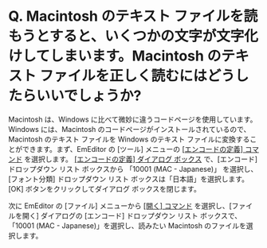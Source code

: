 # Q. Macintosh のテキスト ファイルを読もうとすると、いくつかの文字が文字化けしてしまいます。Macintosh のテキスト ファイルを正しく読むにはどうしたらいいでしょうか?

Macintosh は、Windows に比べて微妙に違うコードページを使用しています。Windows には、Macintosh のコードページがインストールされているので、Macintosh のテキスト ファイルを Windows のテキスト ファイルに変換することができます。まず、EmEditor の \[ツール\] メニューの [\[エンコードの定義\] コマンド](../../cmd/tools/define_code_page) を選択します。 [\[エンコードの定義\] ダイアログ ボックス](../../dlg/encodings/index) で、\[エンコード\] ドロップダウン リスト ボックスから 「10001 (MAC - Japanese)」 を選択し、\[フォント分類\] ドロップダウン リスト ボックスは「日本語」を選択します。\[OK\] ボタンをクリックしてダイアログ ボックスを閉じます。

次に EmEditor の \[ファイル\] メニューから [\[開く\] コマンド](../../cmd/file/file_open) を選択し、\[ファイルを開く\]
ダイアログの \[エンコード\] ドロップダウン リスト
ボックスで、「10001 (MAC - Japanese)」を選択し、読みたい Macintosh のファイルを選択します。